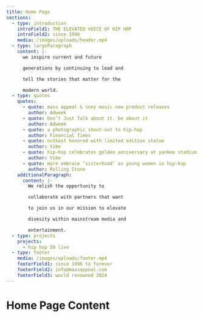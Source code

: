 ```yaml
---
title: Home Page
sections:
  - type: introduction
    introField1: THE ELEVATED VOICE OF HIP HOP
    introField2: since 1996
    media: /images/uploads/header.mp4
  - type: largeParagraph
    content: |-
      we inspire current and future

      generations by continuing to lead and

      tell the stories that matter for the

      modern world.
  - type: quotes
    quotes:
      - quote: mass appeal & sony music new product releases
        author: Adweek
      - quote: Don’t Just Talk about it. be about it
        author: Adweek
      - quote: a photographic shout-out to hip-hop
        author: Financial Times
      - quote: outkast honored with limited edition statue
        author: Vibe
      - quote: hip-hop celebrates golden anniversary at yankee stadium
        author: Vibe
      - quote: more embrace ‘sisterhood’ as young women in hip-hop
        author: Rolling Stone
    additionalParagraph:
      content: |-
        We relish the opportunity to

        collaborate with partners that want

        to join us in our mission to elevate

        divesity within mainstream media and

        entertainment.
  - type: projects
    projects:
      - hip hop 50 live
  - type: footer
    media: /images/uploads/footer.mp4
    footerField1: since 1996 to forever
    footerField2: info@massappeal.com
    footerField3: world renowned 2024
---
```


# Home Page Content
